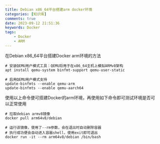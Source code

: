 ```yaml
---
title: Debian x86_64平台搭建arm docker环境
categories: [知识库]
comments: true
date: 2023-09-12 21:51:36
keywords: Docker
tags:
    - Docker
    - ARM
---
```


在Debian x86_64平台搭建Docker arm环境的方法

<!-- more -->

```shell
# 安装QEMU用户模式工具：QEMU将用于在x86_64主机上模拟ARMv8架构
apt install qemu-system binfmt-support qemu-user-static

# 启用QEMU用户模式支持
update-binfmts --enable qemu-arm
update-binfmts --enable qemu-aarch64
```

使用以上命令便可搭建Docker的arm环境，再使用如下命令即可测试环境是否可以正常使用

```shell
# 拉取debian armv8镜像
docker pull arm64v8/debian

# 运行该镜像，使用了--rm参数，会在退出时自动删除容器
# 执行成功便会自动进入容器shell，使用exit即可退出
docker run -it --rm arm64v8/debian /bin/bash
```